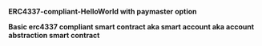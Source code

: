 
**ERC4337-compliant-HelloWorld with paymaster option**

**Basic erc4337 compliant smart contract aka smart account aka account abstraction smart contract**




